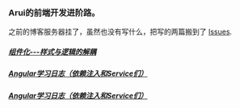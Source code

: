### Arui的前端开发进阶路。

之前的博客服务器挂了，虽然也没有写什么，把写的两篇搬到了 [Issues](https://github.com/rrrrui/rrrrui.github.io/issues).


##### [组件化---样式与逻辑的解耦](https://github.com/rrrrui/rrrrui.github.io/issues/4)


##### [Angular学习日志（依赖注入和Service们）](https://github.com/rrrrui/rrrrui.github.io/issues/2)


##### [Angular学习日志（依赖注入和Service们）](https://github.com/rrrrui/rrrrui.github.io/issues/1)